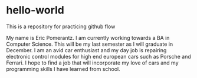# hello-world
This is a repository for practicing github flow

My name is Eric Pomerantz. I am currently working towards a BA in Computer Science. This will be my last semester as I will graduate in December. I am an avid car enthusiast and my day job is repairing electronic control modules for high end european cars such as Porsche and Ferrari. I hope to find a job that will incorporate my love of cars and my programming skills I have learned from school.

